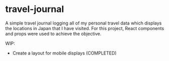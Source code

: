 # travel-journal

A simple travel journal logging all of my personal travel data which displays the locations in Japan that I have visited. For this project, React components and props were used to achieve the objective. 

WIP:

- Create a layout for mobile displays (COMPLETED)
